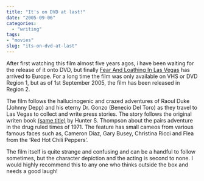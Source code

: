 ```yaml
---
title: "It's on DVD at last!"
date: "2005-09-06"
categories:
  - "writing"
tags:
- "movies"
slug: "its-on-dvd-at-last"
---
```


<!-- ![Fear and Loathing][image-1] -->
After first watching this film almost five years agos, i have been waiting for the release of it onto DVD, but finally [Fear And Loathing In Las Vegas][1] has arrived to Europe. For a long time the film was only available on VHS or DVD Region 1, but as of 1st September 2005, the film has been released in Region 2.

The film follows the hallucinogenic and crazed adventures of Raoul Duke (Johnny Depp) and his eterny Dr. Gonzo (Benecio Del Toro) as they travel to Las Vegas to collect and write press stories. The story follows the original writen book [(same title)][2] by Hunter S. Thompson about the pairs adventure in the drug ruled times of 1971. The feature has small cameos from various famous faces such as, Cameron Diaz, Gary Busey, Christina Ricci and Flea from the ‘Red Hot Chili Peppers’.

The film itself is quite strange and confusing and can be a handful to follow sometimes, but the character depiction and the acting is second to none. I would highly recommend this to any one who thinks outside the box and needs a good laugh!

[1]:	https://www.play.com/play247.asp?page=title&r=R2&title=702241&p=57&g=72&pa=sr
[2]:	https://www.play.com/play247.asp?pa=pri&page=title&r=BOOK&title=276012

[image-1]:	/images/0783229526.01._SCMZZZZZZZ_.jpg-thumb_105_140.jpg
